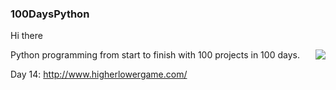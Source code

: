### 100DaysPython
Hi there

<img src="https://giphy.com/embed/2IudUHdI075HL02Pkk"  align="right" >

Python programming from start to finish with 100 projects in 100 days.

Day 14: http://www.higherlowergame.com/
